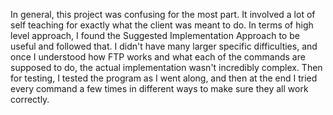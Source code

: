 In general, this project was confusing for the most part. It involved a lot of self teaching
for exactly what the client was meant to do.
In terms of high level approach, I found the Suggested Implementation Approach to be useful
and followed that.
I didn't have many larger specific difficulties, and once I understood how FTP works and what
each of the commands are supposed to do, the actual implementation wasn't incredibly complex.
Then for testing, I tested the program as I went along, and then at the end I tried every
command a few times in different ways to make sure they all work correctly.